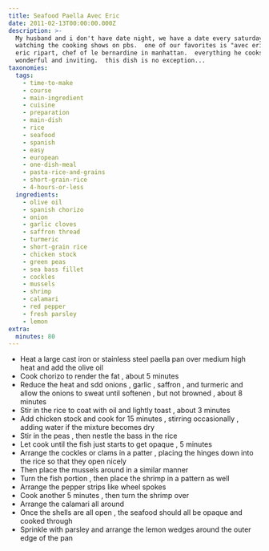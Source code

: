 ```yaml
---
title: Seafood Paella Avec Eric
date: 2011-02-13T00:00:00.000Z
description: >-
  My husband and i don't have date night, we have a date every saturday morning
  watching the cooking shows on pbs.  one of our favorites is "avec eric" with
  eric ripart, chef of le bernardine in manhattan.  everything he cooks looks
  wonderful and inviting.  this dish is no exception...
taxonomies:
  tags:
    - time-to-make
    - course
    - main-ingredient
    - cuisine
    - preparation
    - main-dish
    - rice
    - seafood
    - spanish
    - easy
    - european
    - one-dish-meal
    - pasta-rice-and-grains
    - short-grain-rice
    - 4-hours-or-less
  ingredients:
    - olive oil
    - spanish chorizo
    - onion
    - garlic cloves
    - saffron thread
    - turmeric
    - short-grain rice
    - chicken stock
    - green peas
    - sea bass fillet
    - cockles
    - mussels
    - shrimp
    - calamari
    - red pepper
    - fresh parsley
    - lemon
extra:
  minutes: 80
---
```

 - Heat a large cast iron or stainless steel paella pan over medium high heat and add the olive oil
 - Cook chorizo to render the fat , about 5 minutes
 - Reduce the heat and sdd onions , garlic , saffron , and turmeric and allow the onions to sweat until softenen , but not browned , about 8 minutes
 - Stir in the rice to coat with oil and lightly toast , about 3 minutes
 - Add chicken stock and cook for 15 minutes , stirring occasionally , adding water if the mixture becomes dry
 - Stir in the peas , then nestle the bass in the rice
 - Let cook until the fish just starts to get opaque , 5 minutes
 - Arrange the cockles or clams in a patter , placing the hinges down into the rice so that they open nicely
 - Then place the mussels around in a similar manner
 - Turn the fish portion , then place the shrimp in a pattern as well
 - Arrange the pepper strips like wheel spokes
 - Cook another 5 minutes , then turn the shrimp over
 - Arrange the calamari all around
 - Once the shells are all open , the seafood should all be opaque and cooked through
 - Sprinkle with parsley and arrange the lemon wedges around the outer edge of the pan
